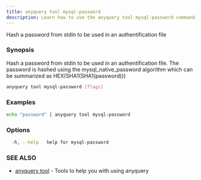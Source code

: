 ```yaml
---
title: anyquery tool mysql-password
description: Learn how to use the anyquery tool mysql-password command in Anyquery.
---
```


Hash a password from stdin to be used in an authentification file

### Synopsis

Hash a password from stdin to be used in an authentification file.
The password is hashed using the mysql_native_password algorithm
which can be summarized as HEX(SHA1(SHA1(password)))

```bash
anyquery tool mysql-password [flags]
```

### Examples

```bash
echo "password" | anyquery tool mysql-password
```

### Options

```bash
  -h, --help   help for mysql-password
```

### SEE ALSO

* [anyquery tool](../anyquery_tool)	 - Tools to help you with using anyquery
